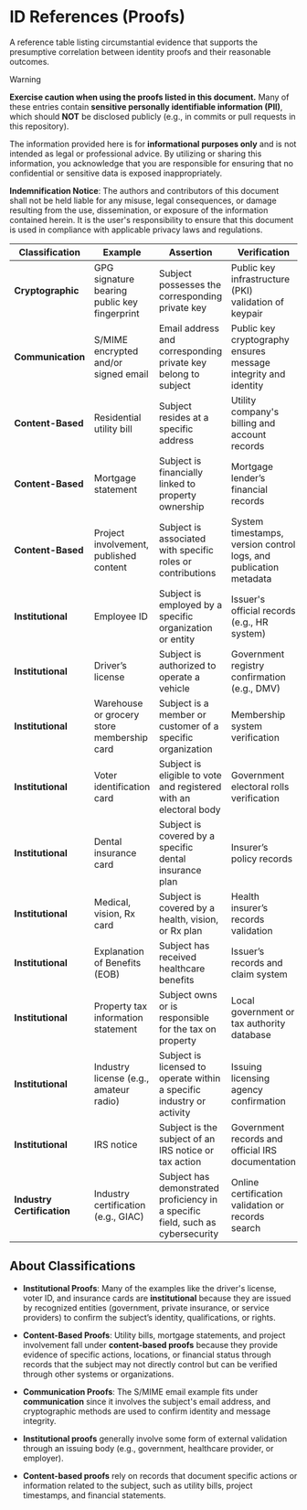 # ID References (Proofs)
A reference table listing circumstantial evidence that supports the presumptive correlation between identity proofs and their reasonable outcomes.

> [!WARNING]
> **Exercise caution when using the proofs listed in this document.** Many of these entries contain **sensitive personally identifiable information (PII)**, which should **NOT** be disclosed publicly (e.g., in commits or pull requests in this repository). 
>
> The information provided here is for **informational purposes only** and is not intended as legal or professional advice. By utilizing or sharing this information, you acknowledge that you are responsible for ensuring that no confidential or sensitive data is exposed inappropriately.
>
> **Indemnification Notice**: The authors and contributors of this document shall not be held liable for any misuse, legal consequences, or damage resulting from the use, dissemination, or exposure of the information contained herein. It is the user's responsibility to ensure that this document is used in compliance with applicable privacy laws and regulations.


| Classification            | Example                                | Assertion                                        | Verification                                         | Authority                      |
|---------------------------|--------------------------------------------------|-----------------------------------------------------------|------------------------------------------------------------|----------------------------------------|
| **Cryptographic**          | GPG signature bearing public key fingerprint     | Subject possesses the corresponding private key            | Public key infrastructure (PKI) validation of keypair       | Self-validated through cryptographic system |
| **Communication**          | S/MIME encrypted and/or signed email             | Email address and corresponding private key belong to subject | Public key cryptography ensures message integrity and identity | Email service provider, cryptographic system |
| **Content-Based**          | Residential utility bill                         | Subject resides at a specific address                      | Utility company's billing and account records               | Utility company                        |
| **Content-Based**          | Mortgage statement                               | Subject is financially linked to property ownership        | Mortgage lender’s financial records                          | Mortgage lender                        |
| **Content-Based**          | Project involvement, published content           | Subject is associated with specific roles or contributions | System timestamps, version control logs, and publication metadata | System records, version control system  |
| **Institutional**          | Employee ID                                      | Subject is employed by a specific organization or entity   | Issuer's official records (e.g., HR system)                 | Employer                               |
| **Institutional**          | Driver’s license                                 | Subject is authorized to operate a vehicle                 | Government registry confirmation (e.g., DMV)                | Government (e.g., Department of Motor Vehicles) |
| **Institutional**          | Warehouse or grocery store membership card       | Subject is a member or customer of a specific organization | Membership system verification                               | Retailer or membership organization    |
| **Institutional**          | Voter identification card                        | Subject is eligible to vote and registered with an electoral body | Government electoral rolls verification                     | Government (e.g., Election Commission)  |
| **Institutional**          | Dental insurance card                            | Subject is covered by a specific dental insurance plan    | Insurer’s policy records                                    | Insurance provider                     |
| **Institutional**          | Medical, vision, Rx card                         | Subject is covered by a health, vision, or Rx plan         | Health insurer’s records validation                          | Insurance provider                     |
| **Institutional**          | Explanation of Benefits (EOB)                    | Subject has received healthcare benefits                    | Issuer’s records and claim system                            | Healthcare provider or insurer         |
| **Institutional**          | Property tax information statement               | Subject owns or is responsible for the tax on property     | Local government or tax authority database                  | Local government/tax authority         |
| **Institutional**          | Industry license (e.g., amateur radio)           | Subject is licensed to operate within a specific industry or activity | Issuing licensing agency confirmation                        | Licensing authority (e.g., FCC)        |
| **Institutional**          | IRS notice                                        | Subject is the subject of an IRS notice or tax action      | Government records and official IRS documentation           | Government (IRS)                       |
| **Industry Certification** | Industry certification (e.g., GIAC)               | Subject has demonstrated proficiency in a specific field, such as cybersecurity | Online certification validation or records search           | Certifying authority (e.g., GIAC)      |


## About Classifications

- **Institutional Proofs**: Many of the examples like the driver's license, voter ID, and insurance cards are **institutional** because they are issued by recognized entities (government, private insurance, or service providers) to confirm the subject’s identity, qualifications, or rights.
  
- **Content-Based Proofs**: Utility bills, mortgage statements, and project involvement fall under **content-based proofs** because they provide evidence of specific actions, locations, or financial status through records that the subject may not directly control but can be verified through other systems or organizations.

- **Communication Proofs**: The S/MIME email example fits under **communication** since it involves the subject's email address, and cryptographic methods are used to confirm identity and message integrity.

- **Institutional proofs** generally involve some form of external validation through an issuing body (e.g., government, healthcare provider, or employer).
- **Content-based proofs** rely on records that document specific actions or information related to the subject, such as utility bills, project timestamps, and financial statements.
